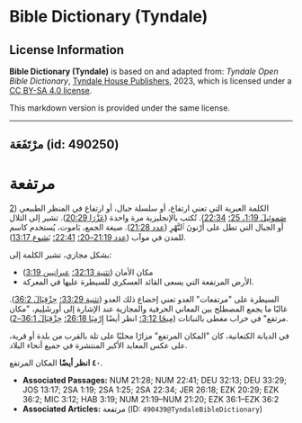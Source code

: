 # Bible Dictionary (Tyndale)

## License Information

**Bible Dictionary (Tyndale)** is based on and adapted from: _Tyndale Open Bible Dictionary_, [Tyndale House Publishers](https://tyndaleopenresources.com/), 2023, which is licensed under a [CC BY-SA 4.0 license](https://creativecommons.org/licenses/by-sa/4.0/legalcode.en).

This markdown version is provided under the same license.



--------------------------------

## مرْتَفَعَة (id: 490250)

مرتفعة
======

الكلمة العبرية التي تعني ارتفاع، أو سلسلة جبال، أو ارتفاع في المنظر الطبيعي ([2 صَموئِيلَ 1:19، 25؛](https://ref.ly/2Sam1:19,2Sam1:25) [22:34](https://ref.ly/2Sam22:34)). تُكتب بالإنجليزية مرة واحدة ([عَزْرَا 20:29](https://ref.ly/Ezek20:29)). تشير إلى التلال أو الجبال التي تطل على أَرْنونَ ٱلنَّهْرِ ([عدد 21:28](https://ref.ly/Num21:28)). صيغة الجمع، بَاموت، يُستخدم كاسم للمدن في موآب ([عدد 21:19–20؛](https://ref.ly/Num21:19-Num21:20) [22:41؛](https://ref.ly/Num22:41) [يَشوع 13:17](https://ref.ly/Josh13:17)).

بشكل مجازي، تشير الكلمة إلى:

* مكان الأمان ([تثنية 32:13؛](https://ref.ly/Deut32:13) [عبرانيين 3:19](https://ref.ly/Hab3:19))
* الأرض المرتفعة التي يسعى القائد العسكري للسيطرة عليها في المعركة.

السيطرة على "مرتفعات" العدو تعني إخضاع ذلك العدو ([تثنية 33:29؛](https://ref.ly/Deut33:29) [حِزْقِيَالَ 36:2](https://ref.ly/Ezek36:2)). غالبًا ما يجمع المصطلح بين المعاني الحرفية والمجازية عند الإشارة إلى أورشَلِيم، "مكان مرتفع" في خراب مغطى بالنباتات ([مِيخَا 3:12؛](https://ref.ly/Mic3:12) انظر أيضًا [إِرْمِيَا 26:18؛](https://ref.ly/Jer26:18) [حِزْقِيَالَ 36:1–2](https://ref.ly/Ezek36:1-Ezek36:2)).

في الديانة الكنعانية، كان "المكان المرتفع" مزارًا محليًا على تلة بالقرب من بلدة أو قرية، على عكس المعابد الأكبر المنتشرة في جميع أنحاء البلاد.

**٤٠ انظر أيضًا** المكان المرتفع.

* **Associated Passages:** NUM 21:28; NUM 22:41; DEU 32:13; DEU 33:29; JOS 13:17; 2SA 1:19; 2SA 1:25; 2SA 22:34; JER 26:18; EZK 20:29; EZK 36:2; MIC 3:12; HAB 3:19; NUM 21:19–NUM 21:20; EZK 36:1–EZK 36:2
* **Associated Articles:** مرتفعة (ID: `490439@TyndaleBibleDictionary`)

